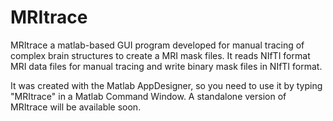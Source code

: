 # MRItrace
MRItrace a matlab-based GUI program developed for manual tracing of complex brain structures to create a MRI mask files. 
It reads NIfTI format MRI data files for manual tracing and write binary mask files in NIfTI format. 

It was created with the Matlab AppDesigner, so you need to use it by typing "MRItrace" in a Matlab Command Window. 
A standalone version of MRItrace will be available soon. 
